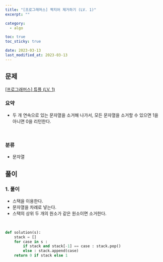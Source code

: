 ```yaml
---
title: "[프로그래머스] 짝지어 제거하기 (LV. 1)"
excerpt: ""

category:
  - algo

toc: true
toc_sticky: true

date: 2023-03-13
last_modified_at: 2023-03-13
---
```


## 문제

[[프로그래머스] 튜플 (LV. 1) ](https://programmers.co.kr/learn/courses/30/lessons/12973)

### 요약

- 두 개 연속으로 있는 문자열을 소거해 나가서, 모든 문자열을 소거할 수 있으면 1을 아니면 0을 리턴한다.

<br>

### 분류

- 문자열

## 풀이

### 1. 풀이

- 스택을 이용한다.
- 문자열을 차례로 넣는다.
- 스택의 상위 두 개의 원소가 같은 원소이면 소거한다. 

<br>

```python
def solution(s):
    stack = []
    for case in s :
        if stack and stack[-1] == case : stack.pop()
        else : stack.append(case)
    return 0 if stack else 1

```